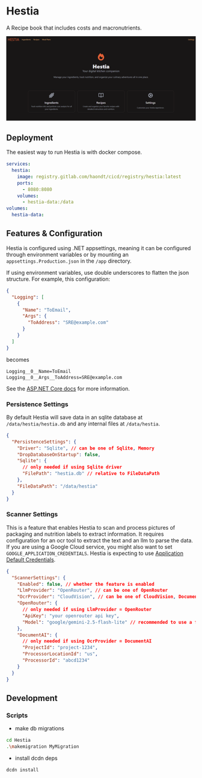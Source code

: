 # Hestia

A Recipe book that includes costs and macronutrients.

![](./docs/image.png)

## Deployment

The easiest way to run Hestia is with docker compose.

```yml
services:
  hestia:
    image: registry.gitlab.com/haondt/cicd/registry/hestia:latest
    ports:
      - 8080:8080
    volumes:
      - hestia-data:/data
volumes:
  hestia-data:
```

## Features & Configuration

Hestia is configured using .NET appsettings, meaning it can be configured through environment variables or by mounting an `appsettings.Production.json` in the `/app` directory.

If using environment variables, use double underscores to flatten the json structure. For example, this configuration:

```json
{
  "Logging": [
    {
      "Name": "ToEmail",
      "Args": {
        "ToAddress": "SRE@example.com"
      }
    }
  ]
}
```

becomes

```shell
Logging__0__Name=ToEmail
Logging__0__Args__ToAddress=SRE@example.com
```

See the [ASP.NET Core docs](https://learn.microsoft.com/en-us/aspnet/core/fundamentals/configuration/?view=aspnetcore-9.0#naming-of-environment-variables) for more information.

### Persistence Settings

By default Hestia will save data in an sqlite database at `/data/hestia/hestia.db` and any internal files at `/data/hestia`.

```json
{
  "PersistenceSettings": {
    "Driver": "Sqlite", // can be one of Sqlite, Memory
    "DropDatabaseOnStartup": false,
    "Sqlite": {
      // only needed if using Sqlite driver
      "FilePath": "hestia.db" // relative to FileDataPath
    },
    "FileDataPath": "/data/hestia"
  }
}
```

### Scanner Settings

This is a feature that enables Hestia to scan and process pictures of packaging and nutrition labels to extract information. It requires configuration for an ocr tool to extract the text and an llm to parse the data. If you are using a Google Cloud service, you might also want to set `GOOGLE_APPLICATION_CREDENTIALS`. Hestia is expecting to use [Application Default Credentials](https://cloud.google.com/docs/authentication/application-default-credentials).

```json
{
  "ScannerSettings": {
    "Enabled": false, // whether the feature is enabled
    "LlmProvider": "OpenRouter", // can be one of OpenRouter
    "OcrProvider": "CloudVision", // can be one of CloudVision, DocumentAI
    "OpenRouter": {
      // only needed if using LlmProvider = OpenRouter
      "ApiKey": "your openrouter api key",
      "Model": "google/gemini-2.5-flash-lite" // recommended to use a fast model
    },
    "DocumentAI": {
      // only needed if using OcrProvider = DocumentAI
      "ProjectId": "project-1234",
      "ProcessorLocationId": "us",
      "ProcessorId": "abcd1234"
    }
  }
}
```

## Development

### Scripts

- make db migrations

```sh
cd Hestia
.\makemigration MyMigration
```

- install dcdn deps

```sh
dcdn install
```
